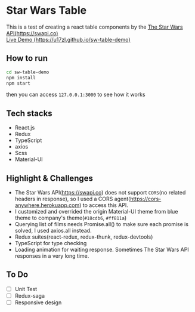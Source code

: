 # Star Wars Table

This is a test of creating a react table components by the [The Star Wars API(https://swapi.co)](https://swapi.co)  
[Live Demo (https://u17zl.github.io/sw-table-demo)](https://u17zl.github.io/sw-table-demo)

## How to run

```sh
cd sw-table-demo
npm install
npm start
```

then you can access `127.0.0.1:3000` to see how it works

## Tech stacks

- React.js
- Redux
- TypeScript
- axios
- Scss
- Material-UI

## Highlight & Challenges

- The Star Wars API(https://swapi.co) does not support `CORS`(no related headers in response), so I used a CORS agent(https://cors-anywhere.herokuapp.com) to access this API.
- I customized and overrided the origin Material-UI theme from blue theme to company's theme(`#18cdb6`, `#ff811a`)
- Querying list of films needs Promise.all() to make sure each promise is solved, I used axios.all instead.
- Redux suites(react-redux, redux-thunk, redux-devtools)
- TypeScript for type checking
- Loading animation for waiting response. Sometimes The Star Wars API responses in a very long time.

## To Do

- [ ] Unit Test
- [ ] Redux-saga
- [ ] Responsive design
